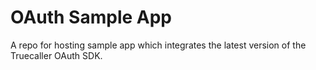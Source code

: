 # OAuth Sample App
A repo for hosting sample app which integrates the latest version of the Truecaller OAuth SDK.